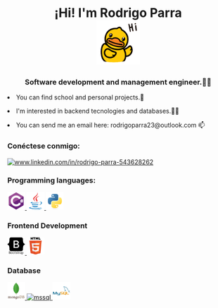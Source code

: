 <h1 align="center">¡Hi! I'm Rodrigo Parra <a> <br> <img aling="center" width="100" height="100" src="https://github.com/Rodrigoparra1/Rodrigoparra1/blob/73bb0f079a90e85ad945dc3995e43f13d07e8610/4foo.gif"/> </h1>

<h3 align="center">Software development and management engineer.👨‍💻</h3>
<p><li>You can find school and personal projects.📝</p>
<p><li>I'm interested in backend tecnologies and databases.👨‍💻</p>
<p><li>You can send me an email here: rodrigoparra23@outlook.com 📫</p>

<h3 align="left">Conéctese conmigo:</h3>

<p align="left">
<a href="https://linkedin.com/in/www.linkedin.com/in/rodrigo-parra-543628262" target="blank">
 <img align="center" 💻 src="https://raw.githubusercontent.com/rahuldkjain/github-profile-readme-generator/master/src/images/icons/Social/linked-in-alt.svg" alt="www.linkedin.com/in/rodrigo-parra-543628262" height="30" width="40" /></a>

</p><h3 align="left">Programming languages:</h3><p align="left">
  
<a href="https://www.w3schools.com/cs/" target="_blank" rel="noreferrer"> <img src="https://raw.githubusercontent.com/devicons/devicon/master/icons/csharp/csharp-original.svg" alt="csharp" width="40" height="40"/> </a><a href="https://www.java.com" target="_blank" rel="noreferrer"> <img src="https://raw.githubusercontent.com/devicons/devicon/master/icons/java/java-original.svg" alt="java" width="40" height="40"/> </a><a href="https://www.python.org" target="_blank" rel="noreferrer"> <img src="https://raw.githubusercontent.com/devicons/devicon/master/icons/python/python-original.svg" alt="python" width="40" height="40"/> </a> 

</p><h3 align="left">Frontend Development</h3><p align="left">

<a href="https://getbootstrap.com" target="_blank" rel="noreferrer"> <img src="https://raw.githubusercontent.com/devicons/devicon/master/icons/bootstrap/bootstrap-plain-wordmark.svg" alt="bootstrap" width="40" height="40"/> </a> <a href="https://www.w3.org/html/" target="_blank" rel="noreferrer"> <img src="https://raw.githubusercontent.com/devicons/devicon/master/icons/html5/html5-original-wordmark.svg" alt="html5" width="40" height="40"/> </a> 

</p><h3 align="left">Database</h3><p align="left">
<a href="https://www.mongodb.com/" target="_blank" rel="noreferrer"> <img src="https://raw.githubusercontent.com/devicons/devicon/master/icons/mongodb/mongodb-original-wordmark.svg" alt="mongodb" width="40" height="40"/> </a> <a href="https://www.microsoft.com/en-us/sql-server" target="_blank" rel="noreferrer"> <img src="https://www.svgrepo.com/show/303229/microsoft-sql-server-logo.svg" alt="mssql" width="40" height="40"/> </a> <a href="https://www.mysql.com/" target="_blank" rel="noreferrer"> <img src="https://raw.githubusercontent.com/devicons/devicon/master/icons/mysql/mysql-original-wordmark.svg" alt="mysql" width="40" height="40"/> </a>





